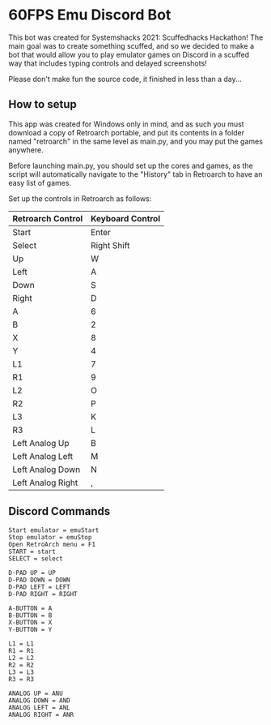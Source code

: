# 60FPS Emu Discord Bot
This bot was created for Systemshacks 2021: Scuffedhacks Hackathon!
The main goal was to create something scuffed, and so we decided to make a
bot that would allow you to play emulator games on Discord in a scuffed way 
that includes typing controls and delayed screenshots!

Please don't make fun the source code, it finished in less than a day...

## How to setup
This app was created for Windows only in mind, and as such you must download a
copy of Retroarch portable, and put its contents in a folder named "retroarch"
in the same level as main.py, and you may put the games anywhere.

Before launching main.py, you should set up the cores and games, as the script
will automatically navigate to the "History" tab in Retroarch to have an easy list
of games.

Set up the controls in Retroarch as follows:

Retroarch Control | Keyboard Control
----------------- | --------------
Start | Enter
Select | Right Shift
Up | W
Left | A
Down | S
Right | D
A | 6
B | 2
X | 8
Y | 4
L1 | 7
R1 | 9
L2 | O
R2 | P
L3 | K
R3 | L
Left Analog Up | B
Left Analog Left | M
Left Analog Down | N
Left Analog Right | ,

## Discord Commands
```The controls for the Emulator are:
Start emulator = emuStart
Stop emulator = emuStop
Open RetroArch menu = F1
START = start
SELECT = select

D-PAD UP = UP
D-PAD DOWN = DOWN
D-PAD LEFT = LEFT
D-PAD RIGHT = RIGHT

A-BUTTON = A
B-BUTTON = B
X-BUTTON = X
Y-BUTTON = Y

L1 = L1
R1 = R1
L2 = L2
R2 = R2
L3 = L3
R3 = R3

ANALOG UP = ANU
ANALOG DOWN = AND
ANALOG LEFT = ANL
ANALOG RIGHT = ANR
```